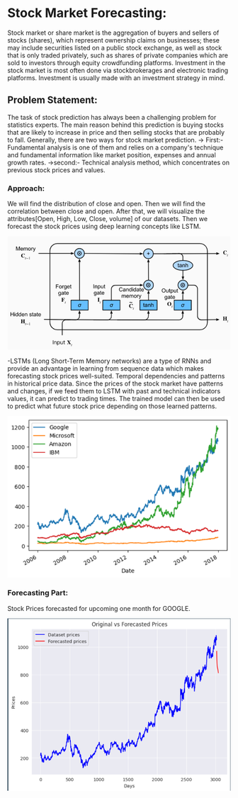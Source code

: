# Stock Market Forecasting:
Stock market or share market is the aggregation of buyers and sellers of stocks (shares), which represent ownership claims on businesses; these may include securities listed on a public stock exchange, as well as stock that is only traded privately, such as shares of private companies which are sold to investors through equity crowdfunding platforms. Investment in the stock market is most often done via stockbrokerages and electronic trading platforms. Investment is usually made with an investment strategy in mind.

## Problem Statement:
The task of stock prediction has always been a challenging
problem for statistics experts. The main reason
behind this prediction is buying stocks that are likely to
increase in price and then selling stocks that are probably
to fall. Generally, there are two ways for stock market prediction.
-> First:- Fundamental analysis is one of them and relies on a
company's technique and fundamental information like market position, expenses and annual growth rates.
->second:-
Technical analysis method, which concentrates on
previous stock prices and values.

### Approach: ###

We will find the distribution of close and open. Then we will find the correlation between close and open. After that, we will visualize the attributes[Open, High, Low, Close, volume] of our datasets. Then we forecast the stock prices using deep learning concepts like LSTM.

![Alt text](https://github.com/Pritam0018/Stock_Market_Forecasting/blob/main/data/LSTM.png) 

-LSTMs (Long Short-Term Memory networks) are a type of RNNs and provide an advantage in learning from sequence data which makes forecasting stock prices well-suited. Temporal dependencies and patterns in historical price data. Since the prices of the stock market have patterns and changes, if we feed them to LSTM with past and technical indicators values, it can predict to trading times. The trained model can then be used to predict what future stock price depending on those learned patterns.


![Alt text](https://github.com/Pritam0018/Stock_Market_Forecasting/blob/main/data/plot_1.png) 

### Forecasting Part: ###

Stock Prices forecasted for upcoming one month for GOOGLE.

![Alt text](https://github.com/Pritam0018/Stock_Market_Forecasting/blob/main/data/plot_2.png)
